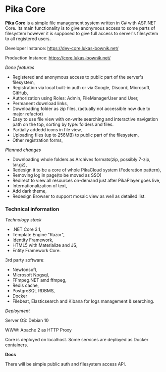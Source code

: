 # Pika Core

__Pika Core__ is a simple file management system written in C# with ASP.NET Core. Its main functionality is to give anonymous access to some parts of filesystem however it is supposed to give full access to server's filesystem to all registered users.

Developer Instance: https://dev-core.lukas-bownik.net/

Production Instance: https://core.lukas-bownik.net/

*Done features*
* Registered and anonymous access to public part of the server's filesystem,
* Registration via local built-in auth or via Google, Discord, Microsoft, GitHub,
* Authorization using Roles: Admin, FileManagerUser and User,
* Permanent download links,
* Downloading folder as zip files, (actually not accessible now due to major refactor)
* Easy to use file view with on-write searching and interactive navigation path on the top, sorting by type: folders and files.
* Partially addedd icons in file view,
* Uploading files (up to 256MB) to public part of the filesystem,
* Other registration forms,

*Planned changes*
* Downloading whole folders as Archives formats(zip, possibly 7-zip, tar.gz),
* Redesign it to be a core of whole PikaCloud system (Federation pattern),
* Removing log in page(to be moved as SSO)
* Redirect to view all resources on-demand just after PikaPlayer goes live,
* Internationalization of text,
* Add dark theme,
* Redesign Browser to support mosaic view as well as detailed list.

### Technical information ###
*Technology stack*
* .NET Core 3.1,
* Template Engine "Razor",
* Identity Framework,
* HTML5 with Materialize and JS,
* Entity Framework Core.

3rd party software:
* Newtonsoft,
* Microsoft Npgsql,
* FFmpeg.NET amd ffmpeg,
* Redis cache,
* PostgreSQL RDBMS,
* Docker
* Filebeat, Elasticsearch and Kibana for logs management & searching.

*Deployment*

Server OS: Debian 10

WWW: Apache 2 as HTTP Proxy

Core is deployed on localhost.
Some services are deployed as Docker containers.


__Docs__ 

There will be simple public auth and filesystem access API.
